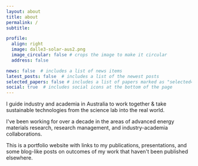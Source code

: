 ```yaml
---
layout: about
title: about
permalink: /
subtitle: 

profile:
  align: right
  image: dalle3-solar-aus2.png
  image_circular: false # crops the image to make it circular
  address: false

news: false  # includes a list of news items
latest_posts: false  # includes a list of the newest posts
selected_papers: false # includes a list of papers marked as "selected={true}"
social: true  # includes social icons at the bottom of the page
---
```


I guide industry and academia in Australia to work together & take sustainable technologies from the science lab into the real world.

I've been working for over a decade in the areas of advanced energy materials research, research management, and industry-academia collaborations.

This is a portfolio website with links to my publications, presentations, and some blog-like posts on outcomes of my work that haven't been published elsewhere.